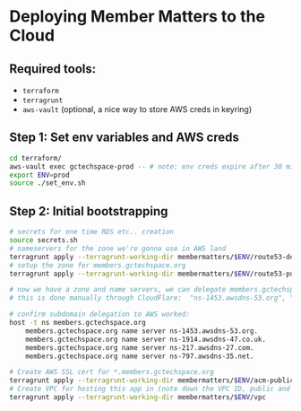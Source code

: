 # Deploying Member Matters to the Cloud

## Required tools:

- `terraform`
- `terragrunt`
- `aws-vault` (optional, a nice way to store AWS creds in keyring)

## Step 1: Set env variables and AWS creds

```bash
cd terraform/
aws-vault exec gctechspace-prod -- # note: env creds expire after 30 mins
export ENV=prod
source ./set_env.sh
```

## Step 2: Initial bootstrapping

```bash
# secrets for one time RDS etc.. creation 
source secrets.sh 
# nameservers for the zone we're gonna use in AWS land
terragrunt apply --terragrunt-working-dir membermatters/$ENV/route53-delegation-set
# setup the zone for members.gctechspace.org
terragrunt apply --terragrunt-working-dir membermatters/$ENV/route53-public

# now we have a zone and name servers, we can delegate members.gctechspace.org to AWS from CloudFlare config
# this is done manually through CloudFlare:  "ns-1453.awsdns-53.org", "ns-1914.awsdns-47.co.uk", "ns-217.awsdns-27.com", "ns-797.awsdns-35.net",

# confirm subdomain delegation to AWS worked:
host -t ns members.gctechspace.org
    members.gctechspace.org name server ns-1453.awsdns-53.org.
    members.gctechspace.org name server ns-1914.awsdns-47.co.uk.
    members.gctechspace.org name server ns-217.awsdns-27.com.
    members.gctechspace.org name server ns-797.awsdns-35.net.

# Create AWS SSL cert for *.members.gctechspace.org
terragrunt apply --terragrunt-working-dir membermatters/$ENV/acm-public
# Create VPC for hosting this app in (note down the VPC ID, public and private subnet IDs)
terragrunt apply --terragrunt-working-dir membermatters/$ENV/vpc
```